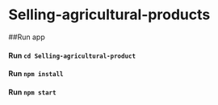 # Selling-agricultural-products
##Run app
#### Run `cd Selling-agricultural-product`
#### Run `npm install`
#### Run `npm start`
